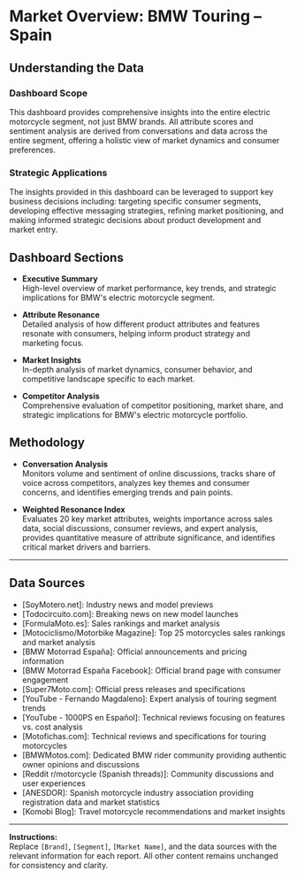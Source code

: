 # Market Overview: BMW Touring – Spain

## Understanding the Data

### Dashboard Scope
This dashboard provides comprehensive insights into the entire electric motorcycle segment, not just BMW brands. All attribute scores and sentiment analysis are derived from conversations and data across the entire segment, offering a holistic view of market dynamics and consumer preferences.

### Strategic Applications
The insights provided in this dashboard can be leveraged to support key business decisions including: targeting specific consumer segments, developing effective messaging strategies, refining market positioning, and making informed strategic decisions about product development and market entry.

## Dashboard Sections

- **Executive Summary**  
  High-level overview of market performance, key trends, and strategic implications for BMW's electric motorcycle segment.

- **Attribute Resonance**  
  Detailed analysis of how different product attributes and features resonate with consumers, helping inform product strategy and marketing focus.

- **Market Insights**  
  In-depth analysis of market dynamics, consumer behavior, and competitive landscape specific to each market.

- **Competitor Analysis**  
  Comprehensive evaluation of competitor positioning, market share, and strategic implications for BMW's electric motorcycle portfolio.

## Methodology

- **Conversation Analysis**  
  Monitors volume and sentiment of online discussions, tracks share of voice across competitors, analyzes key themes and consumer concerns, and identifies emerging trends and pain points.

- **Weighted Resonance Index**  
  Evaluates 20 key market attributes, weights importance across sales data, social discussions, consumer reviews, and expert analysis, provides quantitative measure of attribute significance, and identifies critical market drivers and barriers.

---

## Data Sources

- [SoyMotero.net]: Industry news and model previews
- [Todocircuito.com]: Breaking news on new model launches
- [FormulaMoto.es]: Sales rankings and market analysis
- [Motociclismo/Motorbike Magazine]: Top 25 motorcycles sales rankings and market analysis
- [BMW Motorrad España]: Official announcements and pricing information
- [BMW Motorrad España Facebook]: Official brand page with consumer engagement
- [Super7Moto.com]: Official press releases and specifications
- [YouTube - Fernando Magdaleno]: Expert analysis of touring segment trends
- [YouTube - 1000PS en Español]: Technical reviews focusing on features vs. cost analysis
- [Motofichas.com]: Technical reviews and specifications for touring motorcycles
- [BMWMotos.com]: Dedicated BMW rider community providing authentic owner opinions and discussions
- [Reddit r/motorcycle (Spanish threads)]: Community discussions and user experiences
- [ANESDOR]: Spanish motorcycle industry association providing registration data and market statistics
- [Komobi Blog]: Travel motorcycle recommendations and market insights

---

**Instructions:**  
Replace `[Brand]`, `[Segment]`, `[Market Name]`, and the data sources with the relevant information for each report. All other content remains unchanged for consistency and clarity.